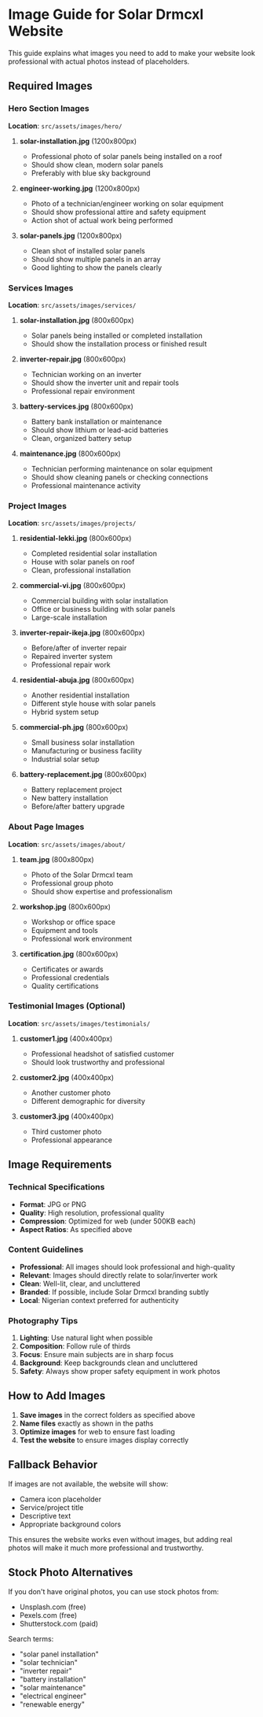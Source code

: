 # Image Guide for Solar Drmcxl Website

This guide explains what images you need to add to make your website look professional with actual photos instead of placeholders.

## Required Images

### Hero Section Images

**Location**: `src/assets/images/hero/`

1. **solar-installation.jpg** (1200x800px)

   - Professional photo of solar panels being installed on a roof
   - Should show clean, modern solar panels
   - Preferably with blue sky background

2. **engineer-working.jpg** (1200x800px)

   - Photo of a technician/engineer working on solar equipment
   - Should show professional attire and safety equipment
   - Action shot of actual work being performed

3. **solar-panels.jpg** (1200x800px)
   - Clean shot of installed solar panels
   - Should show multiple panels in an array
   - Good lighting to show the panels clearly

### Services Images

**Location**: `src/assets/images/services/`

1. **solar-installation.jpg** (800x600px)

   - Solar panels being installed or completed installation
   - Should show the installation process or finished result

2. **inverter-repair.jpg** (800x600px)

   - Technician working on an inverter
   - Should show the inverter unit and repair tools
   - Professional repair environment

3. **battery-services.jpg** (800x600px)

   - Battery bank installation or maintenance
   - Should show lithium or lead-acid batteries
   - Clean, organized battery setup

4. **maintenance.jpg** (800x600px)
   - Technician performing maintenance on solar equipment
   - Should show cleaning panels or checking connections
   - Professional maintenance activity

### Project Images

**Location**: `src/assets/images/projects/`

1. **residential-lekki.jpg** (800x600px)

   - Completed residential solar installation
   - House with solar panels on roof
   - Clean, professional installation

2. **commercial-vi.jpg** (800x600px)

   - Commercial building with solar installation
   - Office or business building with solar panels
   - Large-scale installation

3. **inverter-repair-ikeja.jpg** (800x600px)

   - Before/after of inverter repair
   - Repaired inverter system
   - Professional repair work

4. **residential-abuja.jpg** (800x600px)

   - Another residential installation
   - Different style house with solar panels
   - Hybrid system setup

5. **commercial-ph.jpg** (800x600px)

   - Small business solar installation
   - Manufacturing or business facility
   - Industrial solar setup

6. **battery-replacement.jpg** (800x600px)
   - Battery replacement project
   - New battery installation
   - Before/after battery upgrade

### About Page Images

**Location**: `src/assets/images/about/`

1. **team.jpg** (800x800px)

   - Photo of the Solar Drmcxl team
   - Professional group photo
   - Should show expertise and professionalism

2. **workshop.jpg** (800x600px)

   - Workshop or office space
   - Equipment and tools
   - Professional work environment

3. **certification.jpg** (800x600px)
   - Certificates or awards
   - Professional credentials
   - Quality certifications

### Testimonial Images (Optional)

**Location**: `src/assets/images/testimonials/`

1. **customer1.jpg** (400x400px)

   - Professional headshot of satisfied customer
   - Should look trustworthy and professional

2. **customer2.jpg** (400x400px)

   - Another customer photo
   - Different demographic for diversity

3. **customer3.jpg** (400x400px)
   - Third customer photo
   - Professional appearance

## Image Requirements

### Technical Specifications

- **Format**: JPG or PNG
- **Quality**: High resolution, professional quality
- **Compression**: Optimized for web (under 500KB each)
- **Aspect Ratios**: As specified above

### Content Guidelines

- **Professional**: All images should look professional and high-quality
- **Relevant**: Images should directly relate to solar/inverter work
- **Clean**: Well-lit, clear, and uncluttered
- **Branded**: If possible, include Solar Drmcxl branding subtly
- **Local**: Nigerian context preferred for authenticity

### Photography Tips

1. **Lighting**: Use natural light when possible
2. **Composition**: Follow rule of thirds
3. **Focus**: Ensure main subjects are in sharp focus
4. **Background**: Keep backgrounds clean and uncluttered
5. **Safety**: Always show proper safety equipment in work photos

## How to Add Images

1. **Save images** in the correct folders as specified above
2. **Name files** exactly as shown in the paths
3. **Optimize images** for web to ensure fast loading
4. **Test the website** to ensure images display correctly

## Fallback Behavior

If images are not available, the website will show:

- Camera icon placeholder
- Service/project title
- Descriptive text
- Appropriate background colors

This ensures the website works even without images, but adding real photos will make it much more professional and trustworthy.

## Stock Photo Alternatives

If you don't have original photos, you can use stock photos from:

- Unsplash.com (free)
- Pexels.com (free)
- Shutterstock.com (paid)

Search terms:

- "solar panel installation"
- "solar technician"
- "inverter repair"
- "battery installation"
- "solar maintenance"
- "electrical engineer"
- "renewable energy"
